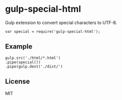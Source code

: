 gulp-special-html
===========

Gulp extension to convert special characters to UTF-8.

    var special = require('gulp-special-html');

Example
-------
    
	gulp.src('./html/*.html')
	.pipe(special())
	.pipe(gulp.dest('./dist/')



License
-------

MIT